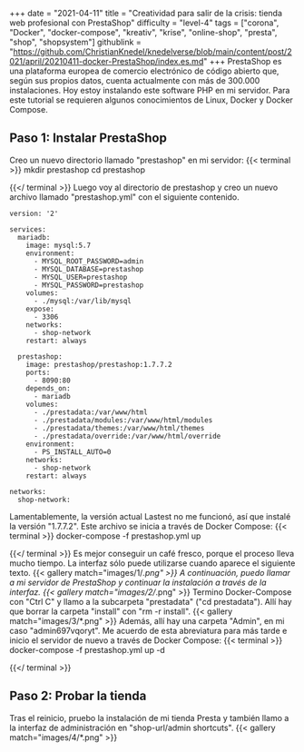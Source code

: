 +++
date = "2021-04-11"
title = "Creatividad para salir de la crisis: tienda web profesional con PrestaShop"
difficulty = "level-4"
tags = ["corona", "Docker", "docker-compose", "kreativ", "krise", "online-shop", "presta", "shop", "shopsystem"]
githublink = "https://github.com/ChristianKnedel/knedelverse/blob/main/content/post/2021/april/20210411-docker-PrestaShop/index.es.md"
+++
PrestaShop es una plataforma europea de comercio electrónico de código abierto que, según sus propios datos, cuenta actualmente con más de 300.000 instalaciones. Hoy estoy instalando este software PHP en mi servidor. Para este tutorial se requieren algunos conocimientos de Linux, Docker y Docker Compose.
## Paso 1: Instalar PrestaShop
Creo un nuevo directorio llamado "prestashop" en mi servidor:
{{< terminal >}}
mkdir prestashop
cd prestashop

{{</ terminal >}}
Luego voy al directorio de prestashop y creo un nuevo archivo llamado "prestashop.yml" con el siguiente contenido.
```
version: '2'

services:
  mariadb:
    image: mysql:5.7
    environment:
      - MYSQL_ROOT_PASSWORD=admin
      - MYSQL_DATABASE=prestashop
      - MYSQL_USER=prestashop
      - MYSQL_PASSWORD=prestashop
    volumes:
      - ./mysql:/var/lib/mysql
    expose:
      - 3306
    networks:
      - shop-network
    restart: always

  prestashop:
    image: prestashop/prestashop:1.7.7.2
    ports:
      - 8090:80
    depends_on:
      - mariadb
    volumes:
      - ./prestadata:/var/www/html
      - ./prestadata/modules:/var/www/html/modules
      - ./prestadata/themes:/var/www/html/themes
      - ./prestadata/override:/var/www/html/override
    environment:
      - PS_INSTALL_AUTO=0
    networks:
      - shop-network
    restart: always

networks:
  shop-network:

```
Lamentablemente, la versión actual Lastest no me funcionó, así que instalé la versión "1.7.7.2". Este archivo se inicia a través de Docker Compose:
{{< terminal >}}
docker-compose -f prestashop.yml up

{{</ terminal >}}
Es mejor conseguir un café fresco, porque el proceso lleva mucho tiempo. La interfaz sólo puede utilizarse cuando aparece el siguiente texto.
{{< gallery match="images/1/*.png" >}}
A continuación, puedo llamar a mi servidor de PrestaShop y continuar la instalación a través de la interfaz.
{{< gallery match="images/2/*.png" >}}
Termino Docker-Compose con "Ctrl C" y llamo a la subcarpeta "prestadata" ("cd prestadata"). Allí hay que borrar la carpeta "install" con "rm -r install".
{{< gallery match="images/3/*.png" >}}
Además, allí hay una carpeta "Admin", en mi caso "admin697vqoryt". Me acuerdo de esta abreviatura para más tarde e inicio el servidor de nuevo a través de Docker Compose:
{{< terminal >}}
docker-compose -f prestashop.yml up -d

{{</ terminal >}}

## Paso 2: Probar la tienda
Tras el reinicio, pruebo la instalación de mi tienda Presta y también llamo a la interfaz de administración en "shop-url/admin shortcuts".
{{< gallery match="images/4/*.png" >}}